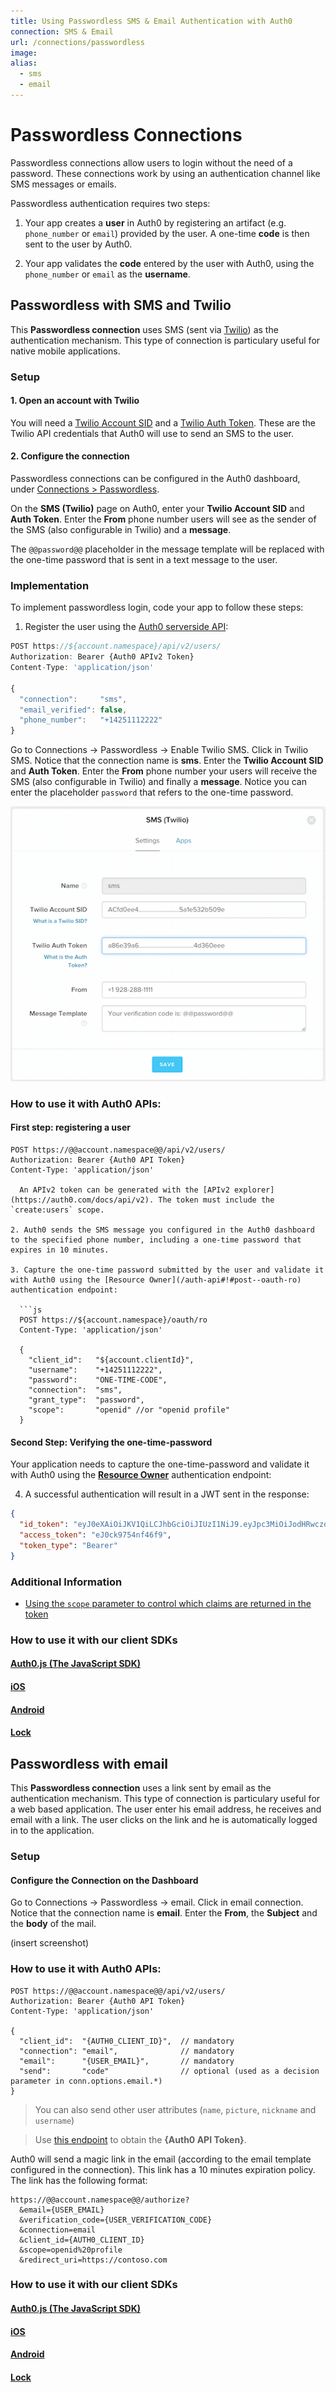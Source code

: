 ```yaml
---
title: Using Passwordless SMS & Email Authentication with Auth0
connection: SMS & Email
url: /connections/passwordless
image:
alias:
  - sms
  - email
---
```


# Passwordless Connections

Passwordless connections allow users to login without the need of a password. These connections work by using an authentication channel like SMS messages or emails.

Passwordless authentication requires two steps:

1. Your app creates a **user** in Auth0 by registering an artifact (e.g. `phone_number` or `email`) provided by the user. A one-time **code** is then sent to the user by Auth0.

2. Your app validates the **code** entered by the user with Auth0, using the `phone_number` or `email` as the **username**.

## Passwordless with SMS and Twilio

This __Passwordless connection__ uses SMS (sent via [Twilio](http://www.twilio.com)) as the authentication mechanism. This type of connection is particulary useful for native mobile applications.

### Setup

#### 1. Open an account with Twilio

You will need a [Twilio Account SID](https://www.twilio.com/help/faq/twilio-basics/what-is-an-application-sid) and a [Twilio Auth Token](https://www.twilio.com/help/faq/twilio-basics/what-is-the-auth-token-and-how-can-i-change-it). These are the Twilio API credentials that Auth0 will use to send an SMS to the user.

#### 2. Configure the connection

Passwordless connections can be configured in the Auth0 dashboard, under [Connections > Passwordless](https://manage.auth0.com/#/connections/passwordless).

On the **SMS (Twilio)** page on Auth0, enter your **Twilio Account SID** and **Auth Token**. Enter the **From** phone number users will see as the sender of the SMS (also configurable in Twilio) and a **message**.

The `@@password@@` placeholder in the message template will be replaced with the one-time password that is sent in a text message to the user.

### Implementation

To implement passwordless login, code your app to follow these steps:

1. Register the user using the [Auth0 serverside API](https://auth0.com/docs/api/v2#!/Users/post_users):

  ```js
  POST https://${account.namespace}/api/v2/users/
  Authorization: Bearer {Auth0 APIv2 Token}
  Content-Type: 'application/json'

  {
    "connection":     "sms",
    "email_verified": false,
    "phone_number":   "+14251112222"
  }
  ```
Go to Connections -> Passwordless -> Enable Twilio SMS. Click in Twilio SMS. Notice that the connection name is __sms__.
Enter the __Twilio Account SID__ and __Auth Token__.
Enter the __From__ phone number your users will receive the SMS (also configurable in Twilio) and finally a __message__. Notice you can enter the placeholder `password` that refers to the one-time password.

![](/media/articles/connections/passwordless/index/Cz-QfQvjm7.png)

### How to use it with Auth0 APIs:
#### First step: __registering a user__

```
POST https://@@account.namespace@@/api/v2/users/
Authorization: Bearer {Auth0 API Token}
Content-Type: 'application/json'

  An APIv2 token can be generated with the [APIv2 explorer](https://auth0.com/docs/api/v2). The token must include the `create:users` scope.

2. Auth0 sends the SMS message you configured in the Auth0 dashboard to the specified phone number, including a one-time password that expires in 10 minutes.

3. Capture the one-time password submitted by the user and validate it with Auth0 using the [Resource Owner](/auth-api#!#post--oauth-ro) authentication endpoint:

  ```js
  POST https://${account.namespace}/oauth/ro
  Content-Type: 'application/json'

  {
    "client_id":   "${account.clientId}",
    "username":    "+14251112222",
    "password":    "ONE-TIME-CODE",
    "connection":  "sms",
    "grant_type":  "password",
    "scope":       "openid" //or "openid profile"
  }
  ```
#### Second Step: Verifying the one-time-password
Your application needs to capture the one-time-password and validate it with Auth0 using the __[Resource Owner](/auth-api#!#post--oauth-ro)__ authentication endpoint:

4. A successful authentication will result in a JWT sent in the response:

  ```JSON
  {
    "id_token": "eyJ0eXAiOiJKV1QiLCJhbGciOiJIUzI1NiJ9.eyJpc3MiOiJodHRwczovL3lvdXJuYW1lc3BhY2UuYXV0aDAuY29tLyIsInN1YiI6InNtc3w1NDRiZWJiODg3NjIzNDQ1NjcxZjVmN2ExIiwiYXVkIjoiaWNJTVBNamRmaGl1NDNuZWtqZjNqcjRlbmZpT2t5TkZ4dSIsImV4cCI6MTQxNDgxOTUyOSwiaWF0IjoxNDE0NzgzNTI5fQ.y4sIFl82DHFzli3GgT8Q2voZSADVQbcwpOx-DoAwmK4",
    "access_token": "eJ0ck9754nf46f9",
    "token_type": "Bearer"
  }
  ```

### Additional Information

* [Using the `scope` parameter to control which claims are returned in the token](/scopes)

### How to use it with our client SDKs
#### [Auth0.js (The JavaScript SDK)](/libraries/auth0js#12)
#### [iOS](/libraries/lock-ios)
#### [Android](/libraries/lock-android)
#### [Lock](/libraries/lock)

## Passwordless with email

This __Passwordless connection__ uses a link sent by email as the authentication mechanism. This type of connection is particulary useful for a web based application. The user enter his email address, he receives and email with a link. The user clicks on the link and he is automatically logged in to the application.

### Setup

#### Configure the Connection on the Dashboard

Go to Connections -> Passwordless -> email. Click in email connection. Notice that the connection name is __email__.
Enter the __From__, the __Subject__ and the __body__ of the mail.

(insert screenshot)

### How to use it with Auth0 APIs:

```
POST https://@@account.namespace@@/api/v2/users/
Authorization: Bearer {Auth0 API Token}
Content-Type: 'application/json'

{
  "client_id":  "{AUTH0_CLIENT_ID}",  // mandatory
  "connection": "email",              // mandatory
  "email":      "{USER_EMAIL}",       // mandatory
  "send":       "code"                // optional (used as a decision parameter in conn.options.email.*)
}
```
> You can also send other user attributes (`name`, `picture`, `nickname` and `username`)

> Use [this endpoint](/api/v1#authentication) to obtain the __{Auth0 API Token}__.

Auth0 will send a magic link in the email (according to the email template configured in the connection). This link has a 10 minutes expiration policy. The link has the following format:

```
https://@@account.namespace@@/authorize?
  &email={USER_EMAIL}
  &verification_code={USER_VERIFICATION_CODE}
  &connection=email
  &client_id={AUTH0_CLIENT_ID}
  &scope=openid%20profile
  &redirect_uri=https://contoso.com
```

### How to use it with our client SDKs
#### [Auth0.js (The JavaScript SDK)](/libraries/auth0js#15)
#### [iOS](/libraries/lock-ios)
#### [Android](/libraries/lock-android)
#### [Lock](/libraries/lock)
